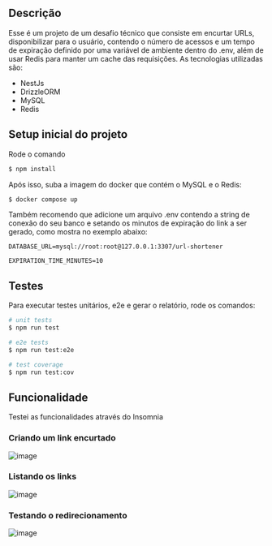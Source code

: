 ## Descrição 

Esse é um projeto de um desafio técnico que consiste em encurtar URLs, disponibilizar para o usuário, contendo o número de acessos e um tempo de expiração definido por uma variável de ambiente dentro do .env, além de usar Redis para manter um cache das requisições. As tecnologias utilizadas são:
* NestJs
* DrizzleORM
* MySQL
* Redis

## Setup inicial do projeto

Rode o comando

```bash
$ npm install
```

Após isso, suba a imagem do docker que contém o MySQL e o Redis:

```bash
$ docker compose up
```

Também recomendo que adicione um arquivo .env contendo a string de conexão do seu banco e setando os minutos de expiração do link a ser gerado, como mostra no exemplo abaixo:

```
DATABASE_URL=mysql://root:root@127.0.0.1:3307/url-shortener

EXPIRATION_TIME_MINUTES=10
```

## Testes

Para executar testes unitários, e2e e gerar o relatório, rode os comandos:

```bash
# unit tests
$ npm run test

# e2e tests
$ npm run test:e2e

# test coverage
$ npm run test:cov
```

## Funcionalidade

Testei as funcionalidades através do Insomnia

### Criando um link encurtado

![image](https://github.com/user-attachments/assets/0848f30e-d18b-4002-a2db-94f71a4cf1db)

### Listando os links

![image](https://github.com/user-attachments/assets/01eefb4d-628e-4db3-bc2b-7a2766874f04)

### Testando o redirecionamento

![image](https://github.com/user-attachments/assets/deb3b7db-7bd5-41d0-a58c-a82fb27d9ed9)



